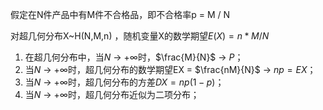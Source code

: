 假定在N件产品中有M件不合格品，即不合格率p = M / N

对超几何分布X~H(N,M,n) ，随机变量X的数学期望$E(X) = n * M / N$

1. 在超几何分布中，当$N$ $\to$ +$\infty$时，$\frac{M}{N}$ $\to$ $P$；
2. 当$N$ $\to$ +$\infty$时，超几何分布的数学期望EX = $\frac{nM}{N}$ $\to$ $np = EX$；
3. 当$N$ $\to$ +$\infty$时，超几何分布的方差$DX = np(1 - p)$；
4. 当$N$ $\to$ +$\infty$时，超几何分布近似为二项分布；